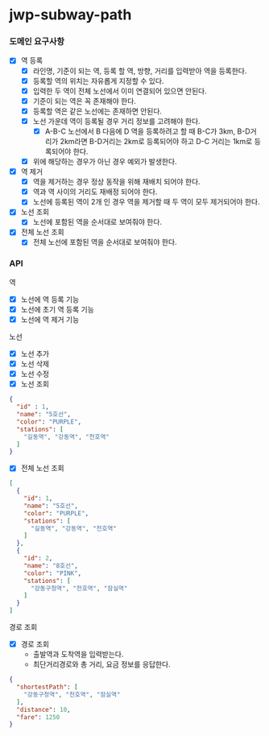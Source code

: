 # jwp-subway-path

### 도메인 요구사항

- [x] 역 등록
    - [x] 라인명, 기준이 되는 역, 등록 할 역, 방향, 거리를 입력받아 역을 등록한다.
    - [x] 등록할 역의 위치는 자유롭게 지정할 수 있다.
    - [x] 입력한 두 역이 전체 노선에서 이미 연결되어 있으면 안된다.
    - [x] 기준이 되는 역은 꼭 존재해야 한다.
    - [x] 등록할 역은 같은 노선에는 존재하면 안된다.
    - [x] 노선 가운데 역이 등록될 경우 거리 정보를 고려해야 한다.
        - [x] A-B-C 노선에서 B 다음에 D 역을 등록하려고 할 때 B-C가 3km, B-D거리가 2km라면 B-D거리는 2km로 등록되어야 하고 D-C 거리는 1km로 등록되어야 한다.
    - [x] 위에 해당하는 경우가 아닌 경우 예외가 발생한다.
- [x] 역 제거
    - [x] 역을 제거하는 경우 정상 동작을 위해 재배치 되어야 한다.
    - [x] 역과 역 사이의 거리도 재배정 되어야 한다.
    - [x] 노선에 등록된 역이 2개 인 경우 역을 제거할 때 두 역이 모두 제거되어야 한다.
- [x] 노선 조회
    - [x] 노선에 포함된 역을 순서대로 보여줘야 한다.
- [x] 전체 노선 조회
    - [x] 전체 노선에 포함된 역을 순서대로 보여줘야 한다.

### API

역

- [x] 노선에 역 등록 기능
- [x] 노선에 초기 역 등록 기능
- [x] 노선에 역 제거 기능

노선

- [x] 노선 추가
- [x] 노선 삭제
- [x] 노선 수정
- [x] 노선 조회
```json
{
  "id" : 1,
  "name": "5호선",
  "color": "PURPLE",
  "stations": [
    "길동역", "강동역", "천호역"
  ]
}
```
- [x] 전체 노선 조회
```json
[
  {
    "id": 1,
    "name": "5호선",
    "color": "PURPLE",
    "stations": [
      "길동역", "강동역", "천호역"
    ]
  }, 
  {
    "id": 2,
    "name": "8호선",
    "color": "PINK",
    "stations": [
      "강동구청역", "천호역", "잠실역"
    ]
  }
]
```

경로 조회
- [x] 경로 조회
  - 출발역과 도착역을 입력받는다.
  - 최단거리경로와 총 거리, 요금 정보를 응답한다.
```json
{
  "shortestPath": [
    "강동구청역", "천호역", "잠실역"
  ],
  "distance": 10,
  "fare": 1250
}
```
